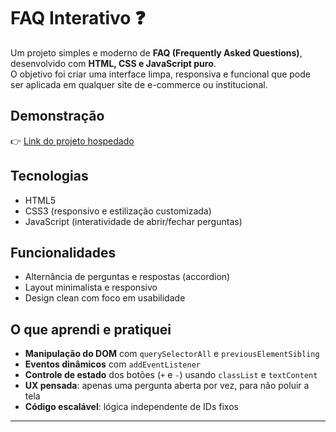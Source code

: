 # FAQ Interativo ❓

Um projeto simples e moderno de **FAQ (Frequently Asked Questions)**, desenvolvido com **HTML, CSS e JavaScript puro**.  
O objetivo foi criar uma interface limpa, responsiva e funcional que pode ser aplicada em qualquer site de e-commerce ou institucional.

## Demonstração
👉 [Link do projeto hospedado]()

## Tecnologias
- HTML5
- CSS3 (responsivo e estilização customizada)
- JavaScript (interatividade de abrir/fechar perguntas)

## Funcionalidades
- Alternância de perguntas e respostas (accordion)
- Layout minimalista e responsivo
- Design clean com foco em usabilidade

## O que aprendi e pratiquei
- **Manipulação do DOM** com `querySelectorAll` e `previousElementSibling`
- **Eventos dinâmicos** com `addEventListener`
- **Controle de estado** dos botões (`+` e `-`) usando `classList` e `textContent`
- **UX pensada**: apenas uma pergunta aberta por vez, para não poluir a tela
- **Código escalável**: lógica independente de IDs fixos


---
